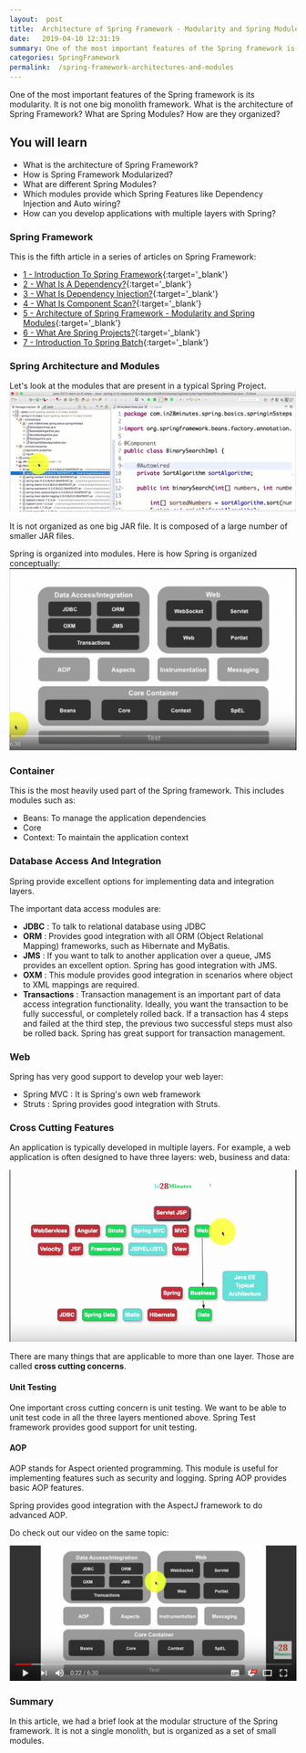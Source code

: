 ```yaml
---
layout:  post
title:  Architecture of Spring Framework - Modularity and Spring Modules
date:   2019-04-10 12:31:19
summary: One of the most important features of the Spring framework is its modularity. It is not one big monolith framework. What are Spring Modules? How are they organized? What is the architecture of Spring Framework?
categories: SpringFramework
permalink:  /spring-framework-architectures-and-modules
---
```


One of the most important features of the Spring framework is its modularity. It is not one big monolith framework. What is the architecture of Spring Framework? What are Spring Modules? How are they organized?
 
## You will learn
- What is the architecture of Spring Framework?
- How is Spring Framework Modularized?
- What are different Spring Modules?
- Which modules provide which Spring Features like Dependency Injection and Auto wiring?
- How can you develop applications with multiple layers with Spring?

### Spring Framework

This is the fifth article in a series of articles on Spring Framework:

- [1 - Introduction To Spring Framework](/introduction-to-the-spring-framework){:target='_blank'}
- [2 - What Is A Dependency?](/spring-framework-what-is-a-dependency){:target='_blank'}
- [3 - What Is Dependency Injection?](/spring-framework-dependency-injection-inversion-of-control){:target='_blank'}
- [4 - What Is Component Scan?](/spring-and-spring-boot-what-is-component-scan){:target='_blank'}
- [5 - Architecture of Spring Framework - Modularity and Spring Modules](/spring-framework-architectures-and-modules){:target='_blank'}
- [6 - What Are Spring Projects?](/spring-projects-with-examples){:target='_blank'}
- [7 - Introduction To Spring Batch](/spring-basics-introduction-to-spring-batch){:target='_blank'}


### Spring Architecture and Modules

Let's look at the modules that are present in a typical Spring Project.
![image info](images/Capture-095-02.png)

It is not organized as one big JAR file. It is composed of a large number of smaller JAR files. 

Spring is organized into modules. Here is how Spring is organized conceptually:
![image info](images/Capture-095-03.png)

### Container

This is the most heavily used part of the Spring framework. This includes modules such as:
* Beans: To manage the application dependencies
* Core
* Context: To maintain the application context

### Database Access And Integration

Spring provide excellent options for implementing data and integration layers. 

The important data access modules are:
* **JDBC** : To talk to relational database using JDBC
* **ORM** : Provides good integration with all ORM (Object Relational Mapping) frameworks, such as Hibernate and MyBatis. 
* **JMS** : If you want to talk to another application over a queue, JMS provides an excellent option. Spring has good integration with JMS. 
* **OXM** : This module provides good integration in scenarios where object to XML mappings are required.
* **Transactions** : Transaction management is an important part of data access integration functionality. Ideally, you want the transaction to be fully successful, or completely rolled back. If a transaction has 4 steps and failed at the third step, the previous two successful steps must also be rolled back. Spring has great support for transaction management.

### Web

Spring has very good support to develop your web layer: 
* Spring MVC : It is Spring's own web framework
* Struts : Spring provides good integration with Struts. 

### Cross Cutting Features

An application is typically developed in multiple layers. For example, a web application is often designed to have three layers: web, business and data:

![image info](images/Capture-095-04.png)

There are many things that are applicable to more than one layer. Those are called **cross cutting concerns**. 

#### Unit Testing

One important cross cutting concern is unit testing. We want to be able to unit test code in all the three layers mentioned above. Spring Test framework provides good support for unit testing.

#### AOP

AOP stands for Aspect oriented programming. This module is useful for implementing features such as security and logging. Spring AOP provides basic AOP features.

Spring provides good integration with the AspectJ framework to do advanced AOP.  

Do check out our video on the same topic:

[![image info](images/Capture-095-01.png)](https://www.youtube.com/watch?v=Lbz7yGXe_EM)

### Summary

In this article, we had a brief look at the modular structure of the Spring framework. It is not a single monolith, but is organized as a set of small modules.
